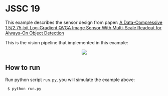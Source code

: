 # JSSC 19

This example describes the sensor design from paper: [A Data-Compressive 1.5/2.75-bit Log-Gradient QVGA Image Sensor With Multi-Scale Readout for Always-On Object Detection](https://ieeexplore.ieee.org/document/8844721)

This is the vision pipeline that implemented in this example:

<p align="center">
  <img src="https://user-images.githubusercontent.com/21286132/222923953-c233fd32-b75c-465a-bc25-6acc2e8423c7.png">
</p>

## How to run

Run python script `run.py`, you will simulate the example above:
```
 $ python run.py
```
